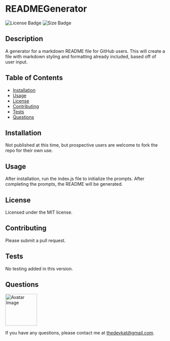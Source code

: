 
# READMEGenerator

<img src="https://img.shields.io/badge/license-MIT-green" alt="License Badge">
<img src="https://img.shields.io/github/repo-size/katjones23/READMEGenerator" alt="Size Badge">


## Description 

A generator for a markdown README file for GitHub users.  This will create a file with markdown styling and formatting already included, based off of user input.


## Table of Contents

* [Installation](#installation)
* [Usage](#usage)
* [License](#license)
* [Contributing](#contributing)
* [Tests](#tests)
* [Questions](#questions)


## Installation

Not published at this time, but prospective users are welcome to fork the repo for their own use.

## Usage 

After installation, run the index.js file to initialize the prompts.  After completing the prompts, the README will be generated.


## License

Licensed under the MIT license.


## Contributing

Please submit a pull request.


## Tests

No testing added in this version.

## Questions

<img src="https://avatars0.githubusercontent.com/u/53064219?v=4" alt="Avatar Image" width="100" height="100">

If you have any questions, please contact me at <a href="mailto:thedevkat@gmail.com">thedevkat@gmail.com</a>.
